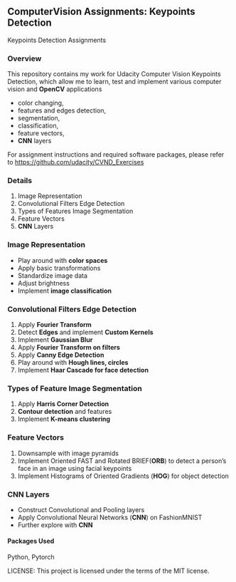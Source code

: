 ## ComputerVision Assignments: Keypoints Detection
Keypoints Detection Assignments
### Overview
This repository contains my work for Udacity Computer Vision Keypoints Detection, which allow me to learn, test and implement various computer vision and **OpenCV** applications 
- color changing, 
- features and edges detection, 
- segmentation,
- classification,
- feature vectors,
- **CNN** layers

For assignment instructions and required software packages, please refer to https://github.com/udacity/CVND_Exercises

### Details
1. Image Representation
2. Convolutional Filters Edge Detection
3. Types of Features Image Segmentation
4. Feature Vectors
5. **CNN** Layers

### Image Representation
- Play around with **color spaces**
- Apply basic transformations
- Standardize image data
- Adjust brightness
- Implement **image classification**

### Convolutional Filters Edge Detection
1. Apply **Fourier Transform**
2. Detect **Edges** and implement **Custom Kernels**
3. Implement **Gaussian Blur**
4. Apply **Fourier Transform on filters**
5. Apply **Canny Edge Detection**
6. Play around with **Hough lines, circles**
7. Implement **Haar Cascade for face detection**

### Types of Feature Image Segmentation
1. Apply **Harris Corner Detection**
2. **Contour detection** and features
3. Implement **K-means clustering**

### Feature Vectors
1. Downsample with image pyramids
2. Implement Oriented FAST and Rotated BRIEF(**ORB**) to detect a person’s face in an image using facial keypoints
3. Implement Histograms of Oriented Gradients (**HOG**) for object detection

### CNN Layers
- Construct Convolutional and Pooling layers
- Apply Convolutional Neural Networks (**CNN**) on FashionMNIST
- Further explore with **CNN**


#### Packages Used
Python, Pytorch

LICENSE: This project is licensed under the terms of the MIT license.
